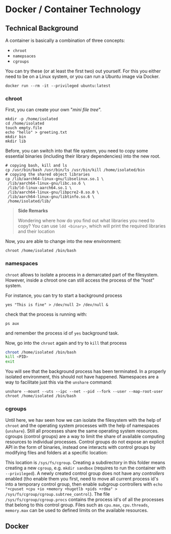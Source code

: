 # Docker / Container Technology

## Technical Background

A container is basically a combination of three concepts: 
- `chroot`
- `namepsaces`
- `cgroups`

You can try these (or at least the first two) out yourself.
For this you either need to be on a Linux system, or you can run a Ubuntu image via Docker.

```shell
docker run --rm -it --privileged ubuntu:latest
```

### chroot

First, you can create your own "_mini file tree_". 

```shell
mkdir -p /home/isolated
cd /home/isolated
touch empty.file
echo "hello" > greeting.txt
mkdir bin 
mkdir lib
```

Before, you can switch into that file system, you need to copy some essential binaries (including their library dependencies)
into the new root.

```shell
# copying bash, kill and ls
cp /usr/bin/bash /usr/bin/ls /usr/bin/kill /home/isolated/bin
# copying the shared object libraries
cp /lib/aarch64-linux-gnu/libselinux.so.1 \
 /lib/aarch64-linux-gnu/libc.so.6 \
 /lib/ld-linux-aarch64.so.1 \
 /lib/aarch64-linux-gnu/libpcre2-8.so.0 \
 /lib/aarch64-linux-gnu/libtinfo.so.6 \
 /home/isolated/lib/
```

> **Side Remarks**
> 
> Wondering where how do you find out what libraries you need to copy? You can use `ldd <binary>`, which will print the 
> required libraries and their location

Now, you are able to change into the new environment:
```shell
chroot /home/isolated /bin/bash
```

### namespaces

`chroot` allows to isolate a process in a demarcated part of the filesystem. 
However, inside a chroot one can still access the process of the "host" system.

For instance, you can try to start a background process
```shell
yes "This is fine" > /dev/null 2> /dev/null &
```

check that the process is running with:
```shell
ps aux
```

and remember the process id of `yes` background task.

Now, go into the `chroot` again and try to `kill` that process

```bash
chroot /home/isolated /bin/bash 
kill <PID>
exit
```

You will see that the background process has been terminated. In a properly isolated environment, this should not have happened.
Namespaces are a way to facilitate just this via the `unshare` command:

```shell
unshare --mount --uts --ipc --net --pid --fork --user --map-root-user chroot /home/isolated /bin/bash
```

### cgroups


Until here, we hav seen how we can isolate the filesystem with the help of `chroot` and the operating system processes with the help
of namespaces (`unshare`). 
Still all processes share the same operating system resources. 
cgroups (control groups) are a way to limit the share of available computing resources to individual processes.
Control groups do not expose an explicit API in the form of binaries, instead one interacts with control groups by modifying
files and folders at a specific location:

This location is `/sys/fs/cgroup`.
Creating a subdirectory in this folder means creating a new `cgroup`, e.g. `mkdir sandbox` (requires to run the container with `--privileged`).
A newly created control group does not have any _controllers_ enabled (tho enable them you first, need to move all
current process id's into a temporary control group, then enable subgroup controllers with `echo "+cpuset +cpu +io +memory +hugetlb +pids +rdma" > /sys/fs/cgroup/cgroup.subtree_control`).
The file `/sys/fs/cgroup/cgroup.procs` contains the process id's of all the processes that belong to this control group.
Files such as `cpu.max`, `cpu.threads`, `memory.max` can be used to defined limits on the available resources.


## Docker




